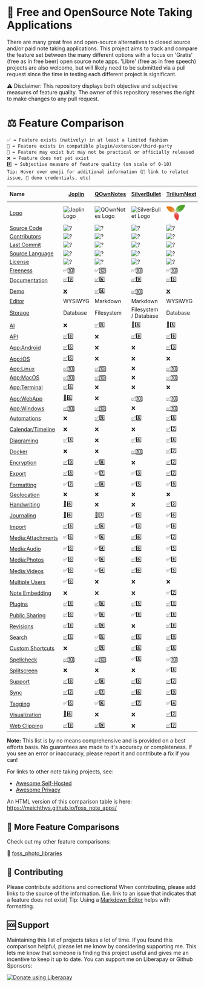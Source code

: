 # 📝 Free and OpenSource Note Taking Applications

There are many great free and open-source alternatives to closed source and/or paid note taking applications. This project aims to track and compare the feature set between the many different options with a focus on 'Gratis' (free as in free beer) open source note apps. 'Libre' (free as in free speech) projects are also welcome, but will likely need to be submitted via a pull request since the time in testing each different project is significant.

⚠️ Disclaimer: This repository displays both objective and subjective measures of feature quality. The owner of this repository reserves the right to make changes to any pull request.

# ⚖️ Feature Comparison

```text
✅ = Feature exists (natively) in at least a limited fashion
🔌 = Feature exists in compatible plugin/extension/third-party
🚧 = Feature may exist but may not be practical or officially released
❌ = Feature does not yet exist
#️⃣ = Subjective measure of feature quality (on scale of 0-10)
Tip: Hover over emoji for additional information (🔗 link to related issue, 🔑 demo credentials, etc)
```


| Name                                               | [Joplin](https://github.com/laurent22/joplin)                                                                                                                                                    | [QOwnNotes](https://github.com/pbek/QOwnNotes)                                                                                         | [SilverBullet](https://github.com/silverbulletmd/silverbullet)                                                                                              | [TriliumNext](https://github.com/TriliumNext/Notes)                                                                                                                               | [Nextcloud Notes](https://github.com/nextcloud/notes)                                                                                                |
| :------------------------------------------------- | ------------------------------------------------------------------------------------------------------------------------------------------------------------------------------------------------ | -------------------------------------------------------------------------------------------------------------------------------------- | ----------------------------------------------------------------------------------------------------------------------------------------------------------- | --------------------------------------------------------------------------------------------------------------------------------------------------------------------------------- | ---------------------------------------------------------------------------------------------------------------------------------------------------- |
| [Logo](features.md#logo)                           | <img src="https://raw.githubusercontent.com/laurent22/joplin/refs/heads/dev/packages/app-mobile/android/app/src/main/res/mipmap-xxhdpi/ic_launcher.png" style="width: 50px"  alt="Joplin Logo"/> | <img src="https://raw.githubusercontent.com/pbek/QOwnNotes/refs/heads/main/icons/icon.png" style="width: 50px"  alt="QOwnNotes Logo"/> | <img src="https://raw.githubusercontent.com/silverbulletmd/silverbullet/refs/heads/main/web/images/logo.png" style="width: 50px"  alt="SilverBullet Logo"/> | <img src="https://raw.githubusercontent.com/TriliumNext/Notes/22db58d410009ef28acdf06deba909542ebde60f/images/icon-color.svg" style="width: 50px"  alt="TriliumNext Notes Logo"/> | <img src="https://raw.githubusercontent.com/nextcloud/notes/refs/heads/main/img/favicon-touch.png" style="width: 50px"  alt="Nextcloud Notes Logo"/> |
| [Source Code](features.md#source_code)             | ![?](https://img.shields.io/github/stars/laurent22/joplin?label=%20)                                                                                                                             | ![?](https://img.shields.io/github/stars/pbek/qownnotes?label=%20)                                                                     | ![?](https://img.shields.io/github/stars/silverbulletmd/silverbullet?label=%20)                                                                             | ![?](https://img.shields.io/github/stars/triliumnext/notes?label=%20)                                                                                                             | ![?](https://img.shields.io/github/stars/nextcloud/notes?label=%20)                                                                                  |
| [Contributors](features.md#contributors)           | ![?](https://img.shields.io/github/contributors/laurent22/joplin?label=%20)                                                                                                                      | ![?](https://img.shields.io/github/contributors/pbek/qownnotes?label=%20)                                                              | ![?](https://img.shields.io/github/contributors/silverbulletmd/silverbullet?label=%20)                                                                      | ![?](https://img.shields.io/github/contributors/triliumnext/notes?label=%20)                                                                                                      | ![?](https://img.shields.io/github/contributors/nextcloud/notes?label=%20)                                                                           |
| [Last Commit](features.md#last-commit)             | ![?](https://img.shields.io/github/last-commit/laurent22/joplin?label=%20)                                                                                                                       | ![?](https://img.shields.io/github/last-commit/pbek/qownnotes?label=%20)                                                               | ![?](https://img.shields.io/github/last-commit/silverbulletmd/silverbullet?label=%20)                                                                       | ![?](https://img.shields.io/github/last-commit/triliumnext/notes?label=%20)                                                                                                       | ![?](https://img.shields.io/github/last-commit/nextcloud/notes?label=%20)                                                                            |
| [Source Language](features.md#source-language)     | ![?](https://img.shields.io/github/languages/top/laurent22/joplin)                                                                                                                               | ![?](https://img.shields.io/github/languages/top/pbek/qownnotes)                                                                       | ![?](https://img.shields.io/github/languages/top/silverbulletmd/silverbullet)                                                                               | ![?](https://img.shields.io/github/languages/top/triliumnext/notes)                                                                                                               | ![?](https://img.shields.io/github/languages/top/nextcloud/notes)                                                                                    |
| [License](features.md#license)                     | ![?](https://img.shields.io/github/license/laurent22/joplin?label=%20)                                                                                                                           | ![?](https://img.shields.io/github/license/pbek/qownnotes?label=%20)                                                                   | ![?](https://img.shields.io/github/license/silverbulletmd/silverbullet?label=%20)                                                                           | ![?](https://img.shields.io/github/license/triliumnext/notes?label=%20)                                                                                                           | ![?](https://img.shields.io/github/license/nextcloud/notes?label=%20)                                                                                |
| [Freeness](features.md#freeness)                   | ✅🔟                                                                                                                                                                                               | ✅🔟                                                                                                                                     | ✅🔟                                                                                                                                                          | ✅🔟                                                                                                                                                                                | ✅🔟                                                                                                                                                   |
| [Documentation](features.md#documentation)         | [✅9️⃣](https://joplinapp.org/help/apps/)                                                                                                                                                           | [✅6️⃣](https://www.qownnotes.org/getting-started/overview.html)                                                                          | [✅9️⃣](https://silverbullet.md/)                                                                                                                              | [✅5️⃣](https://triliumnext.github.io/Docs/)                                                                                                                                         | [✅3️⃣](https://github.com/nextcloud/notes/wiki)                                                                                                        |
| [Demo](features.md#demo)                           | [❌](https://joplinapp.org/plans/)                                                                                                                                                                | [✅4️⃣](https://www.qownnotes.org/getting-started/demo.html#qownnotes-demo)                                                               | [✅🔟](https://silverbullet.md/)                                                                                                                              | [❌](https://github.com/TriliumNext/Notes/issues/498)                                                                                                                              | ❌                                                                                                                                                    |
| [Editor](features.md#editor)                       | WYSIWYG                                                                                                                                                                                          | Markdown                                                                                                                               | Markdown                                                                                                                                                    | WYSIWYG                                                                                                                                                                           | Markdown                                                                                                                                             |
| [Storage](features.md#storage)                     | Database                                                                                                                                                                                         | Filesystem                                                                                                                             | Filesystem / Database                                                                                                                                       | Database                                                                                                                                                                          | Filesystem                                                                                                                                           |
| [AI](features.md#ai)                               | ❌                                                                                                                                                                                                | [✅5️⃣](https://www.qownnotes.org/blog/2024-05-17-AI-support-was-added-to-QOwnNotes.html)                                                 | [🔌6️⃣](https://silverbullet.md/Plugs/AI)                                                                                                                      | [🔌5️⃣](https://github.com/soulsands/trilium-chat)                                                                                                                                   | [✅5️⃣](https://docs.nextcloud.com/server/latest/admin_manual/ai/index.html)                                                                            |
| [API](features.md#api)                             | [✅8️⃣](https://joplinapp.org/help/api/references/rest_api/)                                                                                                                                        | ❌                                                                                                                                      | [✅8️⃣](https://silverbullet.md/API)                                                                                                                           | [✅8️⃣](https://triliumnext.github.io/Docs/Wiki/etapi.html)                                                                                                                          | [✅8️⃣](https://github.com/nextcloud/notes/blob/main/docs/api/README.md)                                                                                |
| [App:Android](features.md#app-android)             | [✅6️⃣](https://play.google.com/store/apps/details?id=net.cozic.joplin)                                                                                                                             | ❌                                                                                                                                      | ❌                                                                                                                                                           | [✅3️⃣](https://github.com/FliegendeWurst/TriliumDroid)                                                                                                                              | [✅5️⃣](https://play.google.com/store/apps/details?id=it.niedermann.owncloud.notes&pli=1)                                                               |
| [App:iOS](features.md#app-ios)                     | [✅6️⃣](https://apps.apple.com/us/app/joplin/id1315599797)                                                                                                                                          | ❌                                                                                                                                      | ❌                                                                                                                                                           | ❌                                                                                                                                                                                 | [✅5️⃣](https://apps.apple.com/us/app/nextcloud-notes/id813973264)                                                                                      |
| [App:Linux](features.md#app-linux)                 | [✅🔟](https://joplinapp.org/help/install/)                                                                                                                                                        | [✅🔟](https://www.qownnotes.org/installation/)                                                                                          | ❌                                                                                                                                                           | [✅🔟](https://github.com/TriliumNext/Notes/releases)                                                                                                                               | ❌                                                                                                                                                    |
| [App:MacOS](features.md#app-macos)                 | [✅🔟](https://joplinapp.org/help/install/)                                                                                                                                                        | [✅🔟](https://www.qownnotes.org/installation/)                                                                                          | ❌                                                                                                                                                           | [✅🔟](https://github.com/TriliumNext/Notes/releases)                                                                                                                               | ❌                                                                                                                                                    |
| [App:Terminal](features.md#terminal)               | [✅6️⃣](https://joplinapp.org/help/apps/terminal/)                                                                                                                                                  | ❌                                                                                                                                      | ❌                                                                                                                                                           | ❌                                                                                                                                                                                 | [🚧5️⃣](https://github.com/djmoch/nncli/)                                                                                                               |
| [App:WebApp](features.md#app-webapp)               | [🚧6️⃣](https://joplinapp.org/help/dev/BUILD#web)                                                                                                                                                   | ❌                                                                                                                                      | [✅🔟](https://github.com/TriliumNext/Notes/releases)                                                                                                         | [✅🔟](https://github.com/TriliumNext/Notes/releases)                                                                                                                               | [✅🔟](https://apps.nextcloud.com/apps/notes)                                                                                                          |
| [App:Windows](features.md#app-windows)             | [✅🔟](https://joplinapp.org/help/install/)                                                                                                                                                        | [✅🔟](https://www.qownnotes.org/installation/)                                                                                          | ❌                                                                                                                                                           | [✅🔟](https://github.com/TriliumNext/Notes/releases)                                                                                                                               | ❌                                                                                                                                                    |
| [Automations](features.md#automations)             | ❌                                                                                                                                                                                                | [✅9️⃣](https://triliumnext.github.io/Docs/Wiki/scripts)                                                                                  | [✅8️⃣](https://silverbullet.md/Space%20Script)                                                                                                                | [✅8️⃣](https://silverbullet.md/Space%20Script)                                                                                                                                      | ❌                                                                                                                                                    |
| [Calendar/Timeline](features.md#calendar-timeline) | ❌                                                                                                                                                                                                | ❌                                                                                                                                      | ❌                                                                                                                                                           | [✅7️⃣](https://triliumnext.github.io/Docs/Wiki/day-notes.html)                                                                                                                      | ❌                                                                                                                                                    |
| [Diagraming](features.md#diagraming)               | [✅8️⃣](https://silverbullet.md/Space%20Script)                                                                                                                                                     | ❌                                                                                                                                      | [✅6️⃣](https://silverbullet.md/Plugs/Mermaid)                                                                                                                 | [✅8️⃣](https://triliumnext.github.io/Docs/Wiki/canvas-note.html)                                                                                                                    | ❌                                                                                                                                                    |
| [Docker](features.md#docker)                       | ❌                                                                                                                                                                                                | ❌                                                                                                                                      | [✅🔟](https://silverbullet.md/Install/Docker)                                                                                                                | [✅7️⃣](https://triliumnext.github.io/Docs/Wiki/docker-server-installation.html)                                                                                                     | [✅6️⃣](https://github.com/nextcloud/all-in-one)                                                                                                        |
| [Encryption](features.md#encryption)               | [✅9️⃣](https://joplinapp.org/help/apps/sync/e2ee/)                                                                                                                                                 | [✅8️⃣](https://www.qownnotes.org/blog/2016-10-02-Note-encryption-with-keybase.io-or-directly-with-PGP.html)                              | ❌                                                                                                                                                           | [✅7️⃣](https://triliumnext.github.io/Docs/Wiki/protected-notes.html)                                                                                                                | ❌                                                                                                                                                    |
| [Export](features.md#export)                       | [✅8️⃣](https://joplinapp.org/help/apps/import_export/#exporting)                                                                                                                                   | ✅7️⃣                                                                                                                                     | ✅3️⃣                                                                                                                                                          | [✅7️⃣](https://triliumnext.github.io/Docs/Wiki/markdown.html)                                                                                                                       | ✅5️⃣                                                                                                                                                   |
| [Formatting](features.md#formatting)               | ✅7️⃣                                                                                                                                                                                               | [✅8️⃣]()                                                                                                                                 | ✅5️⃣                                                                                                                                                          | ✅9️⃣                                                                                                                                                                                | ✅7️⃣                                                                                                                                                   |
| [Geolocation](features.md#geolocation)             | ❌                                                                                                                                                                                                | ❌                                                                                                                                      | ❌                                                                                                                                                           | ❌                                                                                                                                                                                 | ❌                                                                                                                                                    |
| [Handwriting](features.md#handwriting)             | [🔌6️⃣](https://joplinapp.org/plugins/plugin/io.github.personalizedrefrigerator.js-draw/)                                                                                                           | ❌                                                                                                                                      | ❌                                                                                                                                                           | [✅2️⃣](https://triliumnext.github.io/Docs/Wiki/canvas-note.html)                                                                                                                    | ❌                                                                                                                                                    |
| [Journaling](features.md#journaling)               | [🔌6️⃣](https://joplinapp.org/plugins/plugin/com.leenzhu.journal/)                                                                                                                                  | [🔌7️⃣](https://github.com/qownnotes/scripts/tree/master/journal-entry)                                                                   | ✅5️⃣                                                                                                                                                          | ✅6️⃣                                                                                                                                                                                | ❌                                                                                                                                                    |
| [Import](features.md#import)                       | [✅8️⃣](https://joplinapp.org/help/apps/import_export/#importing)                                                                                                                                   | [✅6️⃣](https://www.qownnotes.org/getting-started/importing-notes.html#importing-notes)                                                   | ✅3️⃣                                                                                                                                                          | ✅8️⃣                                                                                                                                                                                | ✅4️⃣                                                                                                                                                   |
| [Media:Attachments](features.md#media-attachments) | ✅6️⃣                                                                                                                                                                                               | ✅6️⃣                                                                                                                                     | [✅6️⃣](https://silverbullet.md/Attachments)                                                                                                                   | ✅7️⃣                                                                                                                                                                                | ✅5️⃣                                                                                                                                                   |
| [Media:Audio](features.md#media-audio)             | ✅6️⃣                                                                                                                                                                                               | ✅4️⃣                                                                                                                                     | [✅6️⃣](https://silverbullet.md/Attachments)                                                                                                                   | ✅5️⃣                                                                                                                                                                                | ✅5️⃣                                                                                                                                                   |
| [Media:Photos](features.md#media-photos)           | ✅6️⃣                                                                                                                                                                                               | ✅6️⃣                                                                                                                                     | [✅6️⃣](https://silverbullet.md/Attachments)                                                                                                                   | ✅8️⃣                                                                                                                                                                                | ✅5️⃣                                                                                                                                                   |
| [Media:Videos](features.md#media-videos)           | ✅6️⃣                                                                                                                                                                                               | ✅4️⃣                                                                                                                                     | [✅6️⃣](https://silverbullet.md/Attachments)                                                                                                                   | ✅5️⃣                                                                                                                                                                                | ✅5️⃣                                                                                                                                                   |
| [Multiple Users](features.md#multiple-users)       | ✅6️⃣                                                                                                                                                                                               | ❌                                                                                                                                      | ❌                                                                                                                                                           | ❌                                                                                                                                                                                 | ✅8️⃣                                                                                                                                                   |
| [Note Embedding](features.md#note-embedding)       | ❌                                                                                                                                                                                                | ❌                                                                                                                                      | ❌                                                                                                                                                           | ✅7️⃣                                                                                                                                                                                | ❌                                                                                                                                                    |
| [Plugins](features.md#plugins)                     | [✅8️⃣](https://joplinapp.org/plugins/)                                                                                                                                                             | [✅6️⃣](https://github.com/qownnotes/scripts)                                                                                             | [✅5️⃣](https://silverbullet.md/Plugs)                                                                                                                         | [✅3️⃣](https://triliumnext.github.io/Docs/Wiki/custom-widget.html)                                                                                                                  | ❌                                                                                                                                                    |
| [Public Sharing](features.md#public-sharing)       | [✅6️⃣](https://joplinapp.org/help/apps/share_notebook#what-is-actually-shared)                                                                                                                     | ✅6️⃣                                                                                                                                     | ✅8️⃣                                                                                                                                                          | [✅8️⃣](https://triliumnext.github.io/Docs/Wiki/sharing.html)                                                                                                                        | ✅8️⃣                                                                                                                                                   |
| [Revisions](features.md#revisions)                 | [✅8️⃣](https://joplinapp.org/help/apps/note_history)                                                                                                                                               | [✅9️⃣](https://www.qownnotes.org/getting-started/git-versioning.html#git-versioning)                                                     | ❌                                                                                                                                                           | [✅8️⃣](https://triliumnext.github.io/Docs/Wiki/note-revisions.html)                                                                                                                 | ✅7️⃣                                                                                                                                                   |
| [Search](features.md#search)                       | [✅5️⃣](https://joplinapp.org/help/api/references/rest_api#searching)                                                                                                                               | ✅5️⃣                                                                                                                                     | [✅5️⃣](https://silverbullet.md/Full%20Text%20Search)                                                                                                          | [✅9️⃣](https://triliumnext.github.io/Docs/Wiki/search.html)                                                                                                                         | ✅5️⃣                                                                                                                                                   |
| [Custom Shortcuts](features.md#custom-shortcuts)   | ❌                                                                                                                                                                                                | [✅9️⃣](https://www.qownnotes.org/getting-started/shortcuts.html#shortcuts)                                                               | [✅6️⃣](https://silverbullet.md/Shortcuts)                                                                                                                     | [✅8️⃣](https://triliumnext.github.io/Docs/Wiki/keyboard-shortcuts.html)                                                                                                             | ❌                                                                                                                                                    |
| [Spellcheck](features.md#spellcheck)               | [✅🔟](https://joplinapp.org/help/dev/spellcheck)                                                                                                                                                  | [✅🔟](https://www.qownnotes.org/editor/spellchecking.html#spellchecking)                                                                | ✅8️⃣                                                                                                                                                          | ✅🔟                                                                                                                                                                                | ✅🔟                                                                                                                                                   |
| [Splitscreen](features.md#splitscreen)             | ❌                                                                                                                                                                                                | ❌                                                                                                                                      | ❌                                                                                                                                                           | ✅8️⃣                                                                                                                                                                                | ❌                                                                                                                                                    |
| [Support](features.md#support)                     | [✅8️⃣](https://github.com/laurent22/joplin/#community)                                                                                                                                             | [✅8️⃣](https://github.com/pbek/QOwnNotes#qownnotes)                                                                                      | [✅5️⃣](https://community.silverbullet.md/)                                                                                                                    | [✅7️⃣](https://github.com/TriliumNext/Notes#-discuss-with-us)                                                                                                                       | ✅4️⃣                                                                                                                                                   |
| [Sync](features.md#sync)                           | [✅7️⃣](https://joplinapp.org/help/dev/spec/sync#sync-targets)                                                                                                                                      | [✅7️⃣](https://www.qownnotes.org/getting-started/concept.html#nextcloud-desktop-sync-client)                                             | [✅6️⃣](https://silverbullet.md/Sync)                                                                                                                          | [✅9️⃣](https://triliumnext.github.io/Docs/Wiki/synchronization.html)                                                                                                                | ✅7️⃣                                                                                                                                                   |
| [Tagging](features.md#tagging)                     | ✅6️⃣                                                                                                                                                                                               | ✅6️⃣                                                                                                                                     | [✅7️⃣](https://silverbullet.md/Objects)                                                                                                                       | ✅4️⃣                                                                                                                                                                                | ✅2️⃣                                                                                                                                                   |
| [Visualization](features.md#visualization)         | [🔌6️⃣](https://joplinapp.org/plugins/plugin/joplin-plugin-knowledge-graph/)                                                                                                                        | ❌                                                                                                                                      | ❌                                                                                                                                                           | [✅7️⃣](https://triliumnext.github.io/Docs/Wiki/note-map.html)                                                                                                                       | ❌                                                                                                                                                    |
| [Web Clipping](features.md#web-clipping)           | [✅8️⃣](https://joplinapp.org/help/install#web-clipper)                                                                                                                                             | [✅9️⃣](https://www.qownnotes.org/getting-started/browser-extension.html#qownnotes-web-companion-browser-extension)                       | ❌                                                                                                                                                           | [✅7️⃣](https://triliumnext.github.io/Docs/Wiki/web-clipper.html)                                                                                                                    | [❌](https://github.com/nextcloud/notes/issues/403)                                                                                                   |

**Note:** This list is by no means comprehensive and is provided on a best efforts basis. No guarantees are made to it's accuracy or completeness. If you see an error or inaccuracy, please report it and contribute a fix if you can!

For links to other note taking projects, see:

- [Awesome Self-Hosted](https://github.com/awesome-selfhosted/awesome-selfhosted#photo-and-video-galleries)
- [Awesome Privacy](https://github.com/pluja/awesome-privacy#photo-storage)

An HTML version of this comparison table is here: https://meichthys.github.io/foss_note_apps/

## 👋 More Feature Comparisons

Check out my other feature comparisons:

📸 [foss_photo_libraries](https://github.com/meichthys/foss_photo_libraries)

## 🤝 Contributing

Please contribute additions and corrections!
When contributing, please add links to the source of the information.
(i.e. link to an issue that indicates that a feature does not exist)
Tip: Using a [Markdown Editor](https://marketplace.visualstudio.com/items?itemName=zaaack.markdown-editor) helps with formatting.

## 🆘 Support

Maintaining this list of projects takes a lot of time. If you found this comparison helpful, please let me know by considering supporting me. This lets me know that someone is finding this project useful and gives me an incentive to keep it up to date.
You can support me on Liberapay or Github Sponsors:

<a href="https://liberapay.com/meichthys/donate"><img alt="Donate using Liberapay" src="https://liberapay.com/assets/widgets/donate.svg"></a>
